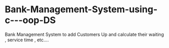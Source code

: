 # Bank-Management-System-using-c---oop-DS
Bank Management  System to add Customers Up and calculate their waiting , service time , etc....
